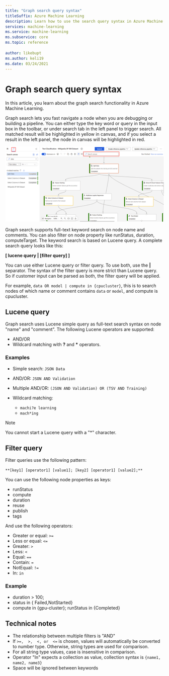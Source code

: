 ```yaml
---
title: "Graph search query syntax"
titleSuffix: Azure Machine Learning
description: Learn how to use the search query syntax in Azure Machine Learning designer to search for nodes in in pipeline graph.
services: machine-learning
ms.service: machine-learning
ms.subservice: core
ms.topic: reference

author: likebupt
ms.author: keli19
ms.date: 03/24/2021
---
```

# Graph search query syntax

In this article, you learn about the graph search functionality in Azure Machine Learning. 

Graph search lets you fast navigate a node when you are debugging or building a pipeline. You can either type the key word or query in the input box in the toolbar, or under search tab in the left panel to trigger search. All matched result will be highlighted in yellow in canvas, and if you select a result in the left panel, the node in canvas will be highlighted in red.

![Screenshot showing an example graph search experience](media/search/graph-search-0322.png)

Graph search supports full-text keyword search on node name and comments. You can also filter on node property like runStatus, duration, computeTarget. The keyword search is based on Lucene query. A complete search query looks like this:  

**[ lucene query | [filter query] ]** 

You can use either Lucene query or filter query. To use both, use the **|** separator. The syntax of the filter query is more strict than Lucene query. So if customer input can be parsed as both, the filter query will be applied.

For example, `data OR model | compute in {cpucluster}`, this is to search nodes of which name or comment contains `data` or `model`, and compute is cpucluster.
 

## Lucene query

Graph search uses Lucene simple query as full-text search syntax on node "name" and "comment". The following Lucene operators are supported:

 
- AND/OR
- Wildcard matching with **?** and **\*** operators.

### Examples

- Simple search: `JSON Data`

- AND/OR: `JSON AND Validation`

- Multiple AND/OR: `(JSON AND Validation) OR (TSV AND Training)`

 
- Wildcard matching: 
    - `machi?e learning`
    - `mach*ing`
 
>[!NOTE]
> You cannot start a Lucene query with a "*" character.

##  Filter query

 
Filter queries use the following pattern:
 
`**[key1] [operator1] [value1]; [key2] [operator1] [value2];**`

 
You can use the following node properties as keys:

- runStatus
- compute
- duration
- reuse
- publish
- tags

And use the following operators:

- Greater or equal: `>=`
- Less or equal: `<=`
- Greater: `>`
- Less: `<`
- Equal: `==`
- Contain: `=`
- NotEqual: `!=`
- In: `in`

 
 

### Example

- duration > 100;
- status in { Failed,NotStarted}
- compute in {gpu-cluster}; runStatus in {Completed}

## Technical notes

- The relationship between multiple filters is "AND"
- If `>=,  >,  <, or  <=` is chosen, values will automatically be converted to number type. Otherwise, string types are used for comparison.
- For all string type values, case is insensitive in comparison.
- Operator "In" expects a collection as value, collection syntax is `{name1, name2, name3}`
- Space will be ignored between keywords